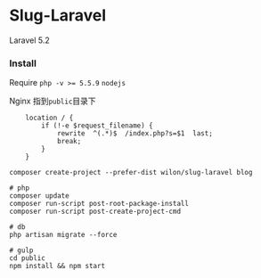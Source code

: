# Slug-Laravel

Laravel 5.2

### Install

Require
    `php -v >= 5.5.9` `nodejs`

Nginx 指到`public`目录下
```
    location / {
        if (!-e $request_filename) {
            rewrite  ^(.*)$  /index.php?s=$1  last;
            break;
        }
    }
```

`composer create-project --prefer-dist wilon/slug-laravel blog`

```
# php
composer update
composer run-script post-root-package-install
composer run-script post-create-project-cmd

# db
php artisan migrate --force

# gulp
cd public
npm install && npm start
```